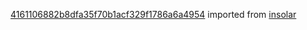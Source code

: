 [4161106882b8dfa35f70b1acf329f1786a6a4954](https://github.com/insolar/insolar/commit/4161106882b8dfa35f70b1acf329f1786a6a4954) imported from [insolar](https://github.com/insolar/insolar)
